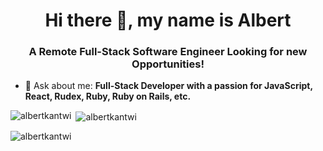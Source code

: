 <h1 align="center">Hi there 👋, my name is Albert</h1>
<h3 align="center">A Remote Full-Stack Software Engineer Looking for new Opportunities!</h3>

- 💬 Ask about me: **Full-Stack Developer with a passion for JavaScript, React, Rudex, Ruby, Ruby on Rails, etc.**



<p><img align="left" src="https://github-readme-stats.vercel.app/api/top-langs?username=albertkantwi&show_icons=true&locale=en&layout=compact" alt="albertkantwi" /></p>

<p>&nbsp;<img align="center" src="https://github-readme-stats.vercel.app/api?username=albertkantwi&theme=dark&show_icons=true" alt="albertkantwi" /></p>

<p><img align="center" justify-content="center" src="https://github-readme-streak-stats.herokuapp.com/?user=albertkantwi" alt="albertkantwi" /></p>
